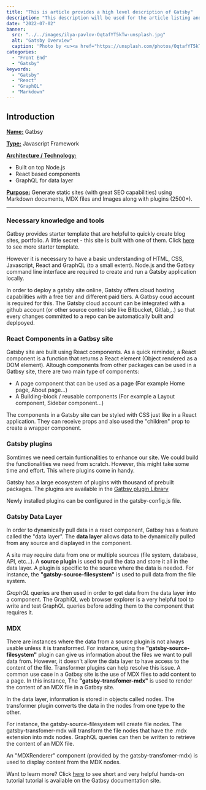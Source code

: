 ```yaml
---
title: "This is article provides a high level description of Gatsby"
description: "This description will be used for the article listing and search results on Google."
date: "2022-07-02"
banner:
  src: "../../images/ilya-pavlov-OqtafYT5kTw-unsplash.jpg"
  alt: "Gatsby Overview"
  caption: 'Photo by <u><a href="https://unsplash.com/photos/OqtafYT5kTw">Ilya Pavlov</a></u>'
categories:
  - "Front End"
  - "Gatsby"
keywords:
  - "Gatsby"
  - "React"
  - "GraphQL"
  - "Markdown"
---
```


## Introduction

**<u>Name:</u>** Gatbsy

**<u>Type:</u>** Javascript Framework

**<u>Architecture / Technology:</u>**
  - Built on top Node.js 
  - React based components
  - GraphQL for data layer

**<u>Purpose:</u>** Generate static sites (with great SEO capabilities) using Markdown documents, MDX files and Images along with plugins (2500+).

---

### Necessary knowledge and tools

Gatbsy provides starter template that are helpful to quickly create blog sites, portfolio. 
A little secret - this site is built with one of them. Click <u>[here](https://www.gatsbyjs.com/starters/)</u> to see more starter template.

However it is necessary to have a basic understanding of HTML, CSS, Javascript, React and GraphQL (to a small extent).
Node.js and the Gatbsy command line interface are required to create and run a Gatsby application locally.

In order to deploy a gatsby site online, Gatsby offers cloud hosting capabilities with a free tier and different paid tiers.
A Gatbsy coud account is required for this. The Gatsby cloud account can be integrated with a github account (or other source control site like Bitbucket, Gitlab,..) so that every changes committed to a repo can be automatically built and deplpoyed.

### React Components in a Gatbsy site

Gatsby site are built using React components. As a quick reminder, a React component is a function that returns a React element (Object rendered as a DOM element).
Altough components from other packages can be used in a Gatbsy site, there are two main type of components: 
- A page component that can be used as a page (For example Home page, About page...)
- A Building-block / reusable components (For example a Layout component, Sidebar component...) 

The components in a Gatsby site can be styled with CSS just like in a React application. 
They can receive props and also used the "children" prop to create a wrapper component.

### Gatsby plugins

Somtimes we need certain funtionalities to enhance our site. We could build the functionalities we need from scratch. However, this might take some time and effort.
This where plugins come in handy.

Gatsby has a large ecosystem of plugins with thousand of prebuilt packages. 
The plugins are available in the <u>[Gatbsy plugin Library](https://www.gatsbyjs.com/plugins)</u>

Newly installed plugins can be configured in the gatsby-config.js file.


### Gatsby Data Layer
In order to dynamically pull data in a react component, Gatbsy has a feature called the "data layer".
The **data layer** allows data to be dynamically pulled from any source and displayed in the component.

A site may require data from one or multiple sources (file system, database, API, etc...).
A **source plugin** is used to pull the data and store it all in the data layer. A plugin is specific to the source where the data is needed. 
For instance, the **"gatsby-source-filesystem"** is used to pull data from the file system.

*GraphQL* queries are then used in order to get data from the data layer into a component. 
The GraphiQL web browser explorer is a very helpful tool to write and test GraphQL queries before adding them to the component that requires it.

### MDX
There are instances where the data from a source plugin is not always usable unless it is transformed.
For instance, using the **"gatsby-source-filesystem"** plugin can give us information about the files we want to pull data from. 
However, it doesn't allow the data layer to have access to the content of the file. Transformer plugins can help resolve this issue.
A common use case in a Gatbsy site is the use of MDX files to add content to a page. In this instance, 
The **"gatsby-transfomer-mdx"** is used to render the content of an MDX file in a Gatbsy site.

In the data layer, information is stored in objects called nodes. The transformer plugin converts the data in the nodes from one type to the other.

For instance, the gatsby-source-filesystem will create file nodes. The gatsby-transfomer-mdx will transform the file nodes that have the .mdx extension into mdx nodes. 
GraphQL queries can then be written to retrieve the content of an MDX file. 

An "MDXRenderer" component (provided by the gatsby-transfomer-mdx) is used to display content from the MDX nodes.

Want to learn more? Click <u>[here](https://www.gatsbyjs.com/docs/tutorial/)</u> to see short and very helpful hands-on tutorial tutorial is available on the Gatbsy documentation site. 